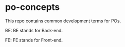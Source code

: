 # po-concepts
This repo contains common development terms for POs.

BE: BE stands for Back-end.

FE: FE stands for Front-end.

